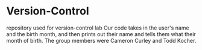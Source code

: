 # Version-Control
repository used for version-control lab 
Our code takes in the user's name and the birth month, and then prints out their name and tells them what their month of birth. The group members were Cameron Curley and Todd Kocher. 
